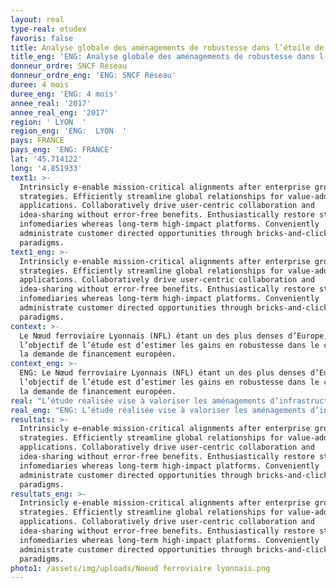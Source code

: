 ```yaml
---
layout: real
type-real: etudex
favoris: false
title: Analyse globale des aménagements de robustesse dans l’étoile de Lyon
title_eng: 'ENG: Analyse globale des aménagements de robustesse dans l’étoile de Lyon'
donneur_ordre: SNCF Réseau
donneur_ordre_eng: 'ENG: SNCF Réseau'
duree: 4 mois
duree_eng: 'ENG: 4 mois'
annee_real: '2017'
annee_real_eng: '2017'
region: ' LYON  '
region_eng: 'ENG:  LYON  '
pays: FRANCE
pays_eng: 'ENG: FRANCE'
lat: '45.714122'
long: '4.851933'
text1: >-
  Intrinsicly e-enable mission-critical alignments after enterprise growth
  strategies. Efficiently streamline global relationships for value-added
  applications. Collaboratively drive user-centric collaboration and
  idea-sharing without error-free benefits. Enthusiastically restore strategic
  infomediaries whereas long-term high-impact platforms. Conveniently
  administrate customer directed opportunities through bricks-and-clicks
  paradigms.
text1_eng: >-
  Intrinsicly e-enable mission-critical alignments after enterprise growth
  strategies. Efficiently streamline global relationships for value-added
  applications. Collaboratively drive user-centric collaboration and
  idea-sharing without error-free benefits. Enthusiastically restore strategic
  infomediaries whereas long-term high-impact platforms. Conveniently
  administrate customer directed opportunities through bricks-and-clicks
  paradigms.
context: >-
  Le Nœud ferroviaire Lyonnais (NFL) étant un des plus denses d’Europe,
  l’objectif de l’étude est d’estimer les gains en robustesse dans le cadre de
  la demande de financement européen.
context_eng: >-
  ENG: Le Nœud ferroviaire Lyonnais (NFL) étant un des plus denses d’Europe,
  l’objectif de l’étude est d’estimer les gains en robustesse dans le cadre de
  la demande de financement européen.
real: "L’étude réalisée vise à valoriser les aménagements d’infrastructure prévus. Nous valorisons les aménagements en fonction de leur utilisation et de leur impact sur la régularité dans le but d’obtenir un gain en minutes perdues sur le service annuel complet.\r\n\nPour valoriser les aménagements nous avons modélisé les infrastructures actuelles et projet afin de réaliser des tests de robustesse. Nous tests sont réalisés avec une prise en compte des mesures d’exploitation afin d’obtenir des résultats porche d’une situation réelle.\r\n\nNous proposons dans notre méthodologie de comptabiliser le nombre de minutes perdues au cœur de NFL mais également sur le périmètre régional."
real_eng: "ENG: L’étude réalisée vise à valoriser les aménagements d’infrastructure prévus. Nous valorisons les aménagements en fonction de leur utilisation et de leur impact sur la régularité dans le but d’obtenir un gain en minutes perdues sur le service annuel complet.\r\n\nPour valoriser les aménagements nous avons modélisé les infrastructures actuelles et projet afin de réaliser des tests de robustesse. Nous tests sont réalisés avec une prise en compte des mesures d’exploitation afin d’obtenir des résultats porche d’une situation réelle.\r\n\nNous proposons dans notre méthodologie de comptabiliser le nombre de minutes perdues au cœur de NFL mais également sur le périmètre régional."
resultats: >-
  Intrinsicly e-enable mission-critical alignments after enterprise growth
  strategies. Efficiently streamline global relationships for value-added
  applications. Collaboratively drive user-centric collaboration and
  idea-sharing without error-free benefits. Enthusiastically restore strategic
  infomediaries whereas long-term high-impact platforms. Conveniently
  administrate customer directed opportunities through bricks-and-clicks
  paradigms.
resultats_eng: >-
  Intrinsicly e-enable mission-critical alignments after enterprise growth
  strategies. Efficiently streamline global relationships for value-added
  applications. Collaboratively drive user-centric collaboration and
  idea-sharing without error-free benefits. Enthusiastically restore strategic
  infomediaries whereas long-term high-impact platforms. Conveniently
  administrate customer directed opportunities through bricks-and-clicks
  paradigms.
photo1: /assets/img/uploads/Noeud ferroviaire lyonnais.png
---
```


